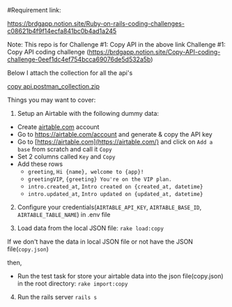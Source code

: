 #Requirement link:

https://brdgapp.notion.site/Ruby-on-rails-coding-challenges-c08621b4f9f14ecfa841bc0b4ad1a245

Note: This repo is for Challenge #1: Copy API in the above link
      Challenge #1: Copy API coding challenge (https://brdgapp.notion.site/Copy-API-coding-challenge-0eef1dc4ef754bcca69076de5d532a5b)


Below I attach the collection for all the api's

[copy api.postman_collection.zip](https://github.com/ankita-chourasiya/airtable-copy-api/files/11957679/copy.api.postman_collection.zip)

Things you may want to cover:

1. Setup an Airtable with the following dummy data:

  - Create [airtable.com](http://airtable.com/) account
  - Go to https://airtable.com/account and generate & copy the API key
  - Go to [https://airtable.com](https://airtable.com/) and click on `Add a base` from scratch and call it `Copy`
  - Set 2 columns called `Key` and `Copy`
  - Add these rows
      - `greeting`, `Hi {name}, welcome to {app}!`
      - `greetingVIP`, `{greeting} You're on the VIP plan.`
      - `intro.created_at`, `Intro created on {created_at, datetime}`
      - `intro.updated_at`, `Intro updated on {updated_at, datetime}`

2. Configure your credentials(`AIRTABLE_API_KEY`, `AIRTABLE_BASE_ID`, `AIRTABLE_TABLE_NAME`) in .env file

3. Load data from the local JSON file:
  `rake load:copy`

  If we don't have the data in local JSON file or not have the JSON file(`copy.json`)

  then,

  -  Run the test task for store your airtable data into the json file(copy.json) in the root directory:
    `rake import:copy`

4. Run the rails server
  `rails s`
